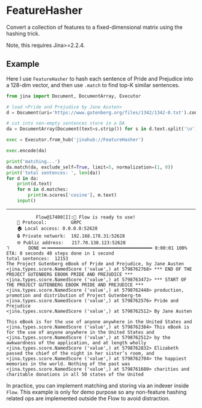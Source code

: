 # FeatureHasher

Convert a collection of features to a fixed-dimensional matrix using the hashing trick.

Note, this requires Jina>=2.2.4.

## Example

Here I use `FeatureHasher` to hash each sentence of Pride and Prejudice into a 128-dim vector, and 
then use `.match` to find top-K similar sentences.

```python
from jina import Document, DocumentArray, Executor

# load <Pride and Prejudice by Jane Austen>
d = Document(uri='https://www.gutenberg.org/files/1342/1342-0.txt').convert_uri_to_text()

# cut into non-empty sentences store in a DA
da = DocumentArray(Document(text=s.strip()) for s in d.text.split('\n') if s.strip())

exec = Executor.from_hub('jinahub://FeatureHasher')

exec.encode(da)

print('matching...')
da.match(da, exclude_self=True, limit=5, normalization=(1, 0))
print('total sentences: ', len(da))
for d in da:
    print(d.text)
    for m in d.matches:
        print(m.scores['cosine'], m.text)
    input()
```

---

```text
           Flow@17400[I]:🎉 Flow is ready to use!
	🔗 Protocol: 		GRPC
	🏠 Local access:	0.0.0.0:52628
	🔒 Private network:	192.168.178.31:52628
	🌐 Public address:	217.70.138.123:52628
⠹       DONE ━╸━━━━━━━━━━━━━━━━━━━━━━━━━━━━━━━━━━━━━━━ 0:00:01 100% ETA: 0 seconds 40 steps done in 1 second
total sentences:  12153
﻿The Project Gutenberg eBook of Pride and Prejudice, by Jane Austen
<jina.types.score.NamedScore ('value',) at 5798762768> *** END OF THE PROJECT GUTENBERG EBOOK PRIDE AND PREJUDICE ***
<jina.types.score.NamedScore ('value',) at 5798763472> *** START OF THE PROJECT GUTENBERG EBOOK PRIDE AND PREJUDICE ***
<jina.types.score.NamedScore ('value',) at 5798762448> production, promotion and distribution of Project Gutenberg-tm
<jina.types.score.NamedScore ('value',) at 5798762576> Pride and Prejudice
<jina.types.score.NamedScore ('value',) at 5798762512> By Jane Austen

This eBook is for the use of anyone anywhere in the United States and
<jina.types.score.NamedScore ('value',) at 5798762384> This eBook is for the use of anyone anywhere in the United States and
<jina.types.score.NamedScore ('value',) at 5798762512> by the awkwardness of the application, and at length wholly
<jina.types.score.NamedScore ('value',) at 5798762832> Elizabeth passed the chief of the night in her sister’s room, and
<jina.types.score.NamedScore ('value',) at 5798762704> the happiest memories in the world. Nothing of the past was
<jina.types.score.NamedScore ('value',) at 5798761680> charities and charitable donations in all 50 states of the United
```

In practice, you can implement matching and storing via an indexer inside `Flow`. 
This example is only for demo purpose so any non-feature hashing related ops are implemented outside the Flow to avoid distraction.